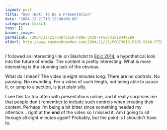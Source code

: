 ```yaml
---
layout: post
title: "How (Not) To Do a Presentation"
date: "2004-12-21T10:12:00+06:00"
categories: [misc]
tags: []
banner_image: 
permalink: /2004/12/21/F6D73618-F80E-5A30-FF55F31F183402E9
oldurl: http://www.raymondcamden.com/2004/12/21/F6D73618-F80E-5A30-FF55F31F183402E9
---
```


I followed an interesting link on Slashdot to <a href="http://www.robinsloan.com/epic/">Epic 2014</a>, a hypothetical look into the future of media. The content is pretty interesting. What is more interesting is the stunning lack of the obvious.

What do I mean? The video is eight minutes long. There are no controls. No pausing. No rewinding. For a video of such length, not being able to pause it, or jump to a section, is just plain silly. 

I see this far too often with presentations online, and it really surprises me that people don't remember to include such controls when creating their content. Perhaps I'm being a bit bitter since something needed my attention... right at the <b>end</b> of the video so I missed it. Am I going to sit through all eight minutes again? Probably, but the point is I shouldn't have to.